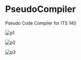 # PseudoCompiler
Pseudo Code Compiler for ITS 140

![p1](http://f.worldscolli.de/xwth1.png)

![p2](http://f.worldscolli.de/8um9r.png)

![p3](http://f.worldscolli.de/p2xmb.png)